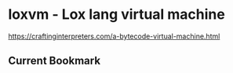 # loxvm - Lox lang virtual machine

https://craftinginterpreters.com/a-bytecode-virtual-machine.html

## Current Bookmark
